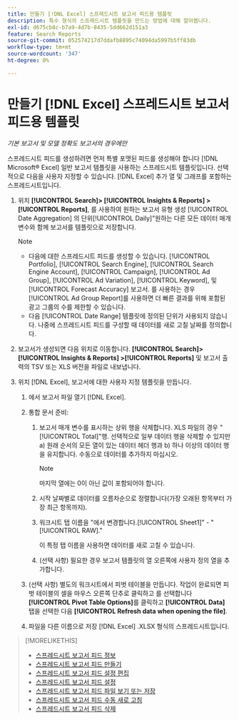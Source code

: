 ```yaml
---
title: 만들기 [!DNL Excel] 스프레드시트 보고서 피드용 템플릿
description: 특수 형식의 스프레드시트 템플릿을 만드는 방법에 대해 알아봅니다.
exl-id: d675cb8c-b7a9-4d7b-8435-5dd662d151a3
feature: Search Reports
source-git-commit: 052574217d7ddafb8895c74094da5997b5ff83db
workflow-type: tm+mt
source-wordcount: '347'
ht-degree: 0%

---
```


# 만들기 [!DNL Excel] 스프레드시트 보고서 피드용 템플릿

*기본 보고서 및 모델 정확도 보고서의 경우에만*

스프레드시트 피드를 생성하려면 먼저 특별 포맷된 피드를 생성해야 합니다 [!DNL Microsoft® Excel] 일반 보고서 템플릿을 사용하는 스프레드시트 템플릿입니다. 선택적으로 다음을 사용자 지정할 수 있습니다. [!DNL Excel] 추가 열 및 그래프를 포함하는 스프레드시트입니다.

1. 위치 **[!UICONTROL Search]> [!UICONTROL Insights & Reports] >[!UICONTROL Reports]**, 를 사용하여 원하는 보고서 유형 생성 [!UICONTROL Date Aggregation] 의 단위[!UICONTROL Daily]&quot;원하는 다른 모든 데이터 매개 변수와 함께 보고서를 템플릿으로 저장합니다.

   >[!NOTE]
   >
   > * 다음에 대한 스프레드시트 피드를 생성할 수 있습니다. [!UICONTROL Portfolio], [!UICONTROL Search Engine], [!UICONTROL Search Engine Account], [!UICONTROL Campaign], [!UICONTROL Ad Group], [!UICONTROL Ad Variation], [!UICONTROL Keyword], 및 [!UICONTROL Forecast Accuracy] 보고서. 를 사용하는 경우 [!UICONTROL Ad Group Report]를 사용하면 더 빠른 결과를 위해 포함된 광고 그룹의 수를 제한할 수 있습니다.
   > * 다음 [!UICONTROL Date Range] 템플릿에 정의된 단위가 사용되지 않습니다. 나중에 스프레드시트 피드를 구성할 때 데이터를 새로 고칠 날짜를 정의합니다.

1. 보고서가 생성되면 다음 위치로 이동합니다. **[!UICONTROL Search]> [!UICONTROL Insights & Reports] >[!UICONTROL Reports]** 및 보고서 출력의 TSV 또는 XLS 버전을 파일로 내보냅니다.

1. 위치 [!DNL Excel], 보고서에 대한 사용자 지정 템플릿을 만듭니다.

   1. 에서 보고서 파일 열기 [!DNL Excel].

   1. 통합 문서 준비:

      1. 보고서 매개 변수를 표시하는 상위 행을 삭제합니다. XLS 파일의 경우 &quot;[!UICONTROL Total]&quot;행. 선택적으로 일부 데이터 행을 삭제할 수 있지만 a) 원래 순서의 모든 열이 있는 데이터 헤더 행과 b) 하나 이상의 데이터 행을 유지합니다. 수동으로 데이터를 추가하지 마십시오.

         >[!NOTE]
         >
         > 마지막 열에는 0이 아닌 값이 포함되어야 합니다.

      2. 시작 날짜별로 데이터를 오름차순으로 정렬합니다(가장 오래된 항목부터 가장 최근 항목까지).

      3. 워크시트 탭 이름을 &quot;에서 변경합니다.[!UICONTROL Sheet1]&quot; - &quot;[!UICONTROL RAW].&quot;

         이 특정 탭 이름을 사용하면 데이터를 새로 고칠 수 있습니다.

      4. (선택 사항) 필요한 경우 보고서 템플릿의 열 오른쪽에 사용자 정의 열을 추가합니다.

   1. (선택 사항) 별도의 워크시트에서 피벗 테이블을 만듭니다. 작업이 완료되면 피벗 테이블의 셀을 마우스 오른쪽 단추로 클릭하고 를 선택합니다 **[!UICONTROL Pivot Table Options]**&#x200B;를 클릭하고 **[!UICONTROL Data]** 탭을 선택한 다음 **[!UICONTROL Refresh data when opening the file]**.

   1. 파일을 다른 이름으로 저장 [!DNL Excel] .XLSX 형식의 스프레드시트입니다.

>[!MORELIKETHIS]
>
>* [스프레드시트 보고서 피드 정보](spreadsheet-feed-about.md)
>* [스프레드시트 보고서 피드 만들기](spreadsheet-feed-create.md)
>* [스프레드시트 보고서 피드 설정 편집](spreadsheet-feed-edit.md)
>* [스프레드시트 보고서 피드 설정](spreadsheet-feed-settings.md)
>* [스프레드시트 보고서 피드 파일 보기 또는 저장](spreadsheet-feed-view-or-save.md)
>* [스프레드시트 보고서 피드 수동 새로 고침](spreadsheet-feed-refresh.md)
>* [스프레드시트 보고서 피드 삭제](spreadsheet-feed-delete.md)
